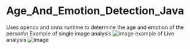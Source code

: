 # Age_And_Emotion_Detection_Java
Uses opencv and onnx runtime to determine the age and emotion of the person\n
Example of single image analysis
![image](https://github.com/epurola/Javafx-AI-App/assets/145434073/6b97325f-f703-42bb-84d7-29184c965a99)
example of Live analysis
![image](https://github.com/epurola/Javafx-AI-App/assets/145434073/0da50012-7147-4544-98b2-a7ebd9dd6dee)

